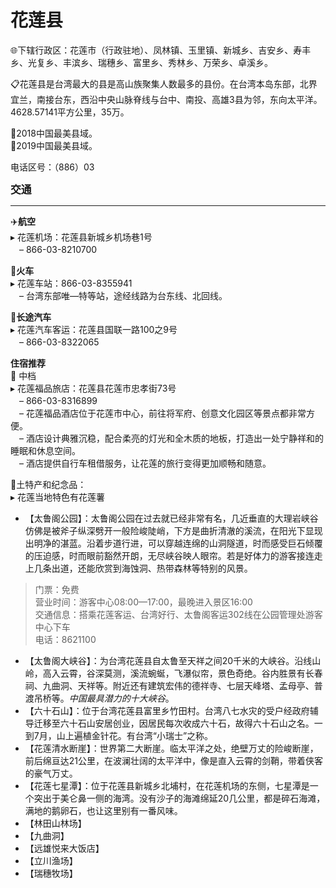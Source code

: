 # 花莲县  
🌐下辖行政区：花莲市（行政驻地）、凤林镇、玉里镇、新城乡、吉安乡、寿丰乡、光复乡、丰滨乡、瑞穗乡、富里乡、秀林乡、万荣乡、卓溪乡。  

📋花莲县是台湾最大的县是高山族聚集人数最多的县份。在台湾本岛东部，北界宜兰，南接台东，西沿中央山脉脊线与台中、南投、高雄3县为邻，东向太平洋。4628.57141平方公里，35万。  

🏅2018中国最美县域。  
🏅2019中国最美县域。  

电话区号：（886）03  

<big>**交通**</big>  
***  
✈️**航空**  
▸ 花莲机场：花莲县新城乡机场巷1号  
　– 866-03-8210700  

🚈**火车**  
▸ 花莲车站：866-03-8355941  
　– 台湾东部唯—特等站，途经线路为台东线、北回线。  

🚌**长途汽车**  
▸ 花莲汽车客运：花莲县国联一路100之9号  
　– 866-03-8322065  

**住宿推荐**  
🏡 中档  
▸ 花莲福品旅店：花莲县花莲市忠孝街73号  
　– 866-03-8316899  
　– 花莲福品酒店位于花莲市中心，前往将军府、创意文化园区等景点都非常方便。  
　– 酒店设计典雅沉稳，配合柔亮的灯光和全木质的地板，打造出一处宁静祥和的睡眠和休息空间。  
　– 酒店提供自行车租借服务，让花莲的旅行变得更加顺畅和随意。  

🧊土特产和纪念品：  
▸ 花莲当地特色有花莲薯  

* 【太鲁阁公园】：太鲁阁公园在过去就已经非常有名，几近垂直的大理岩峡谷仿佛是被斧子纵深劈开一般险峻陡峭，下方是曲折清澈的溪流，在阳光下显现出明净的湛蓝。沿着步道行进，可以穿越连绵的山洞隧道，时而感受巨石倾覆的压迫感，时而眼前豁然开朗，无尽峡谷映人眼帘。若是好体力的游客接连走上几条出道，还能欣赏到海蚀洞、热带森林等特别的风景。  
> 门票：免费  
> 营业时间：游客中心08:00—17:00，最晚进入景区16:00  
> 交通信息：搭乘花莲客运、台湾好行、太鲁阁客运302线在公园管理处游客中心下车  
> 电话：8621100  
* 【太鲁阁大峡谷】：为台湾花莲县自太鲁至天祥之间20千米的大峡谷。沿线山岭，高入云霄，谷深莫测，溪流蜿蜒，飞瀑似帘，景色奇绝。谷内胜景有长春祠、九曲洞、天祥等。附近还有建筑宏伟的德祥寺、七层天峰塔、孟母亭、普渡吊桥等。*中国最具潜力的十大峡谷*。  
* 【六十石山】：位于台湾花莲县富里乡竹田村。台湾八七水灾的受户经政府辅导迁移至六十石山安居创业，因居民每次收成六十石，故得六十石山之名。一到7月，山上遍植金针花。有台湾“小瑞士”之称。  
* 【花莲清水断崖】：世界第二大断崖。临太平洋之处，绝壁万丈的险峻断崖，前后绵亘达21公里，在波澜壮阔的太平洋中，像是直入云霄的剑鞘，带着侠客的豪气万丈。  
* 【花莲七星潭】：位于花莲县新城乡北埔村，在花莲机场的东侧，七星潭是一个突出于美仑鼻一侧的海湾。没有沙子的海滩绵延20几公里，都是碎石海滩，满地的鹅卵石，也让这里别有一番风味。  
* 【林田山林场】  
* 【九曲洞】  
* 【远雄悦来大饭店】  
* 【立川渔场】  
* 【瑞穗牧场】  
